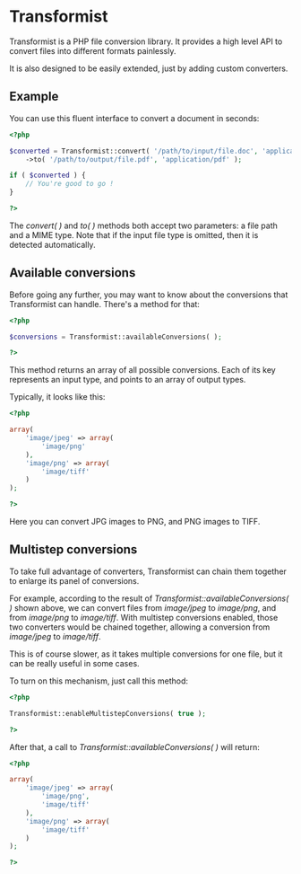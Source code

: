 Transformist
============

Transformist is a PHP file conversion library.
It provides a high level API to convert files into different formats painlessly.

It is also designed to be easily extended, just by adding custom converters.

Example
-------

You can use this fluent interface to convert a document in seconds:

```php
<?php

$converted = Transformist::convert( '/path/to/input/file.doc', 'application/msword' )
	->to( '/path/to/output/file.pdf', 'application/pdf' );

if ( $converted ) {
	// You're good to go !
}

?>
```

The _convert( )_ and _to( )_ methods both accept two parameters: a file path and a MIME type.
Note that if the input file type is omitted, then it is detected automatically.

Available conversions
---------------------

Before going any further, you may want to know about the conversions that Transformist can handle.
There's a method for that:

```php
<?php

$conversions = Transformist::availableConversions( );

?>
```

This method returns an array of all possible conversions.
Each of its key represents an input type, and points to an array of output types.

Typically, it looks like this:

```php
<?php

array(
	'image/jpeg' => array(
		'image/png'
	),
	'image/png' => array(
		'image/tiff'
	)
);

?>
```

Here you can convert JPG images to PNG, and PNG images to TIFF.

Multistep conversions
---------------------

To take full advantage of converters, Transformist can chain them together to enlarge its panel of conversions.

For example, according to the result of _Transformist::availableConversions( )_ shown above,
we can convert files from _image/jpeg_ to _image/png_, and from _image/png_ to _image/tiff_.
With multistep conversions enabled, those two converters would be chained together,
allowing a conversion from _image/jpeg_ to _image/tiff_.

This is of course slower, as it takes multiple conversions for one file, but it can be really useful in some cases.

To turn on this mechanism, just call this method:

```php
<?php

Transformist::enableMultistepConversions( true );

?>
```

After that, a call to _Transformist::availableConversions( )_ will return:

```php
<?php

array(
	'image/jpeg' => array(
		'image/png',
		'image/tiff'
	),
	'image/png' => array(
		'image/tiff'
	)
);

?>
```

